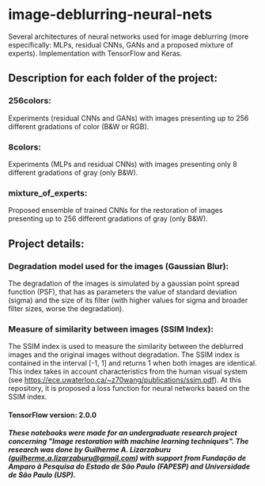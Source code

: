 # image-deblurring-neural-nets
Several architectures of neural networks used for image deblurring (more especifically: MLPs, residual CNNs, GANs and a proposed mixture of experts). Implementation with TensorFlow and Keras.

## Description for each folder of the project:

### 256colors: 
Experiments (residual CNNs and GANs) with images presenting up to 256 different gradations of color (B&W or RGB).

### 8colors: 
Experiments (MLPs and residual CNNs) with images presenting only 8 different gradations of gray (only B&W).

### mixture_of_experts:
Proposed ensemble of trained CNNs for the restoration of images presenting up to 256 different gradations of gray (only B&W).

## Project details:

### Degradation model used for the images (Gaussian Blur):
The degradation of the images is simulated by a gaussian point spread function (PSF), that has as parameters the value of standard deviation (sigma) and the size of its filter (with higher values for sigma and broader filter sizes, worse the degradation).

### Measure of similarity between images (SSIM Index):
The SSIM index is used to measure the similarity between the deblurred images and the original images without degradation. The SSIM index is contained in the interval [-1, 1] and returns 1 when both images are identical. This index takes in account characteristics from the human visual system (see https://ece.uwaterloo.ca/~z70wang/publications/ssim.pdf). At this repository, it is proposed a loss function for neural networks based on the SSIM index.

#### TensorFlow version: 2.0.0

##### These notebooks were made for an undergraduate research project concerning "Image restoration with machine learning techniques". The research was done by Guilherme A. Lizarzaburu (guilherme.a.lizarzaburu@gmail.com) with support from Fundação de Amparo à Pesquisa do Estado de São Paulo (FAPESP) and Universidade de São Paulo (USP).
